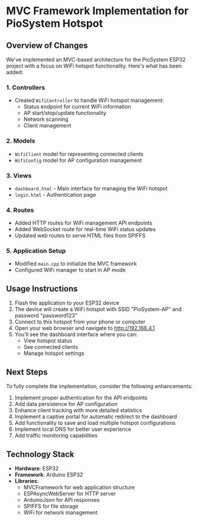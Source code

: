 # MVC Framework Implementation for PioSystem Hotspot

## Overview of Changes

We've implemented an MVC-based architecture for the PioSystem ESP32 project with a focus on WiFi hotspot functionality. Here's what has been added:

### 1. Controllers
- Created `WifiController` to handle WiFi hotspot management:
  - Status endpoint for current WiFi information
  - AP start/stop/update functionality
  - Network scanning
  - Client management

### 2. Models
- `WifiClient` model for representing connected clients
- `WifiConfig` model for AP configuration management

### 3. Views
- `dashboard.html` - Main interface for managing the WiFi hotspot
- `login.html` - Authentication page

### 4. Routes
- Added HTTP routes for WiFi management API endpoints
- Added WebSocket route for real-time WiFi status updates
- Updated web routes to serve HTML files from SPIFFS

### 5. Application Setup
- Modified `main.cpp` to initialize the MVC framework
- Configured WiFi manager to start in AP mode

## Usage Instructions

1. Flash the application to your ESP32 device
2. The device will create a WiFi hotspot with SSID "PioSystem-AP" and password "password123"
3. Connect to this hotspot from your phone or computer
4. Open your web browser and navigate to http://192.168.4.1
5. You'll see the dashboard interface where you can:
   - View hotspot status
   - See connected clients
   - Manage hotspot settings

## Next Steps

To fully complete the implementation, consider the following enhancements:

1. Implement proper authentication for the API endpoints
2. Add data persistence for AP configuration
3. Enhance client tracking with more detailed statistics
4. Implement a captive portal for automatic redirect to the dashboard
5. Add functionality to save and load multiple hotspot configurations
6. Implement local DNS for better user experience
7. Add traffic monitoring capabilities

## Technology Stack

- **Hardware**: ESP32
- **Framework**: Arduino ESP32
- **Libraries**:
  - MVCFramework for web application structure
  - ESPAsyncWebServer for HTTP server
  - ArduinoJson for API responses
  - SPIFFS for file storage
  - WiFi for network management
